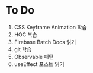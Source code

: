 # To Do

1. CSS Keyframe Animation 학습
2. HOC 복습
3. Firebase Batch Docs 읽기
4. git 학습
5. Observable 패턴
6. useEffect 포스트 읽기
